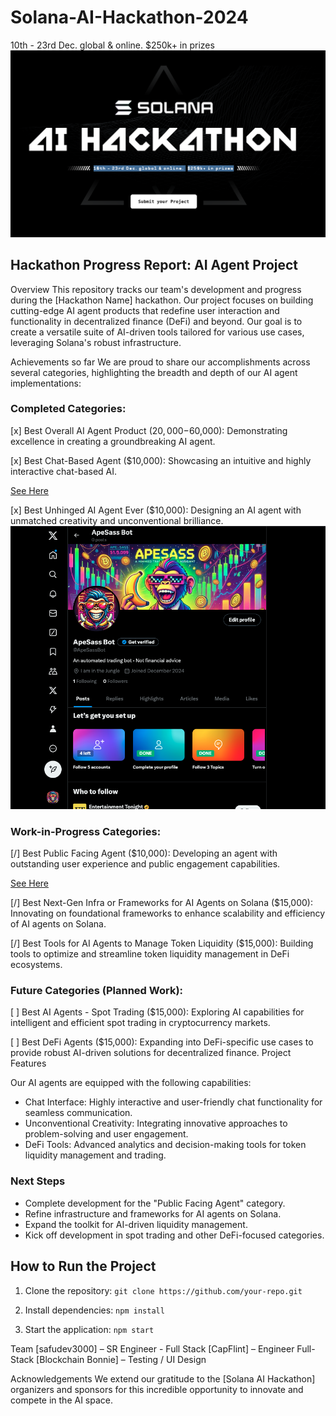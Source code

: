 # Solana-AI-Hackathon-2024
10th - 23rd Dec. global &amp; online. $250k+ in prizes
![image](https://github.com/apeoutmeme/Solana-AI-Hackathon-2024/blob/7c575c348a12740ec8934270bee9d322974de56f/Hackathon-2025-Solana-assets/hackathon.png?raw=true)

## Hackathon Progress Report: AI Agent Project
Overview
This repository tracks our team's development and progress during the [Hackathon Name] hackathon. Our project focuses on building cutting-edge AI agent products that redefine user interaction and functionality in decentralized finance (DeFi) and beyond. Our goal is to create a versatile suite of AI-driven tools tailored for various use cases, leveraging Solana's robust infrastructure.

Achievements so far
We are proud to share our accomplishments across several categories, highlighting the breadth and depth of our AI agent implementations:

### Completed Categories:
[x] Best Overall AI Agent Product ($20,000-$60,000): Demonstrating excellence in creating a groundbreaking AI agent.

[x] Best Chat-Based Agent ($10,000): Showcasing an intuitive and highly interactive chat-based AI.

[See Here](https://github.com/apeoutmeme/Solana-AI-Hackathon-2024/blob/main/ApeDefiNavigator.md)

[x] Best Unhinged AI Agent Ever ($10,000): Designing an AI agent with unmatched creativity and unconventional brilliance.
![image](https://github.com/apeoutmeme/Solana-AI-Hackathon-2024/blob/7c575c348a12740ec8934270bee9d322974de56f/Hackathon-2025-Solana-assets/apeSass.png?raw=true)

### Work-in-Progress Categories:
[/] Best Public Facing Agent ($10,000): Developing an agent with outstanding user experience and public engagement capabilities.

[See Here](https://github.com/apeoutmeme/Solana-AI-Hackathon-2024/blob/main/ApeDefiNavigator.md)

[/] Best Next-Gen Infra or Frameworks for AI Agents on Solana ($15,000): Innovating on foundational frameworks to enhance scalability and efficiency of AI agents on Solana.

[/] Best Tools for AI Agents to Manage Token Liquidity ($15,000): Building tools to optimize and streamline token liquidity management in DeFi ecosystems.

### Future Categories (Planned Work):
[ ] Best AI Agents - Spot Trading ($15,000): Exploring AI capabilities for intelligent and efficient spot trading in cryptocurrency markets.

[ ] Best DeFi Agents ($15,000): Expanding into DeFi-specific use cases to provide robust AI-driven solutions for decentralized finance.
Project Features


Our AI agents are equipped with the following capabilities:

- Chat Interface: Highly interactive and user-friendly chat functionality for seamless communication.
- Unconventional Creativity: Integrating innovative approaches to problem-solving and user engagement.
- DeFi Tools: Advanced analytics and decision-making tools for token liquidity management and trading.

### Next Steps
- Complete development for the "Public Facing Agent" category.
- Refine infrastructure and frameworks for AI agents on Solana.
- Expand the toolkit for AI-driven liquidity management.
- Kick off development in spot trading and other DeFi-focused categories.



## How to Run the Project
1. Clone the repository:
`git clone https://github.com/your-repo.git`

2. Install dependencies:
`npm install`

3. Start the application:
`npm start`

Team
[safudev3000] – SR Engineer - Full Stack
[CapFlint] – Engineer Full-Stack
[Blockchain Bonnie] – Testing / UI Design

Acknowledgements
We extend our gratitude to the [Solana AI Hackathon] organizers and sponsors for this incredible opportunity to innovate and compete in the AI space.

